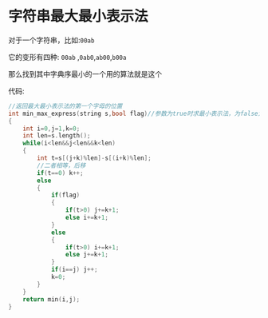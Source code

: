 # 字符串最大最小表示法

对于一个字符串，比如:`00ab`

它的变形有四种: `00ab` ,`0ab0`,`ab00`,`b00a`

那么找到其中字典序最小的一个用的算法就是这个

代码:

```cpp
//返回最大最小表示法的第一个字母的位置
int min_max_express(string s,bool flag)//参数为true时求最小表示法，为false为最大表示法
{
    int i=0,j=1,k=0;
    int len=s.length();
    while(i<len&&j<len&&k<len)
    {
        int t=s[(j+k)%len]-s[(i+k)%len];
        //二者相等，后移
        if(t==0) k++;
        else
        {
            if(flag)
            {
                if(t>0) j+=k+1;
                else i+=k+1;
            }
            else
            {
                if(t>0) i+=k+1;
                else j+=k+1;
            }
            if(i==j) j++;
            k=0;
        }
    }
    return min(i,j);
}
```

